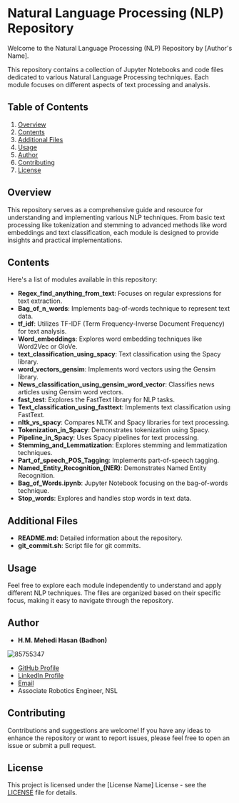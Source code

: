 # Natural Language Processing (NLP) Repository

Welcome to the Natural Language Processing (NLP) Repository by [Author's Name].

This repository contains a collection of Jupyter Notebooks and code files dedicated to various Natural Language Processing techniques. Each module focuses on different aspects of text processing and analysis.

## Table of Contents

1. [Overview](#overview)
2. [Contents](#contents)
3. [Additional Files](#additional-files)
4. [Usage](#usage)
5. [Author](#author)
6. [Contributing](#contributing)
7. [License](#license)

## Overview

This repository serves as a comprehensive guide and resource for understanding and implementing various NLP techniques. From basic text processing like tokenization and stemming to advanced methods like word embeddings and text classification, each module is designed to provide insights and practical implementations.

## Contents

Here's a list of modules available in this repository:

- **Regex_find_anything_from_text**: Focuses on regular expressions for text extraction.
- **Bag_of_n_words**: Implements bag-of-words technique to represent text data.
- **tf_idf**: Utilizes TF-IDF (Term Frequency-Inverse Document Frequency) for text analysis.
- **Word_embeddings**: Explores word embedding techniques like Word2Vec or GloVe.
- **text_classification_using_spacy**: Text classification using the Spacy library.
- **word_vectors_gensim**: Implements word vectors using the Gensim library.
- **News_classification_using_gensim_word_vector**: Classifies news articles using Gensim word vectors.
- **fast_test**: Explores the FastText library for NLP tasks.
- **Text_classification_using_fasttext**: Implements text classification using FastText.
- **nltk_vs_spacy**: Compares NLTK and Spacy libraries for text processing.
- **Tokenization_in_Spacy**: Demonstrates tokenization using Spacy.
- **Pipeline_in_Spacy**: Uses Spacy pipelines for text processing.
- **Stemming_and_Lemmatization**: Explores stemming and lemmatization techniques.
- **Part_of_speech_POS_Tagging**: Implements part-of-speech tagging.
- **Named_Entity_Recognition_(NER)**: Demonstrates Named Entity Recognition.
- **Bag_of_Words.ipynb**: Jupyter Notebook focusing on the bag-of-words technique.
- **Stop_words**: Explores and handles stop words in text data.

## Additional Files

- **README.md**: Detailed information about the repository.
- **git_commit.sh**: Script file for git commits.

## Usage

Feel free to explore each module independently to understand and apply different NLP techniques. The files are organized based on their specific focus, making it easy to navigate through the repository.

## Author

- **H.M. Mehedi Hasan (Badhon)**

![85755347](https://github.com/hm-badhon/Natural_Language_Processing_NLP_with_hmb/assets/85755347/1c4c9b08-71fe-463d-8117-cc2b23acb3d9)

  - [GitHub Profile](https://github.com/hm-badhon)
  - [LinkedIn Profile](https://bd.linkedin.com/in/h-m-mehedi-hasan-575563159)
  - [Email](mailto:h.m.badhoneee@gmail.com)
  - Associate Robotics Engineer, NSL
## Contributing

Contributions and suggestions are welcome! If you have any ideas to enhance the repository or want to report issues, please feel free to open an issue or submit a pull request.

## License

This project is licensed under the [License Name] License - see the [LICENSE](LICENSE) file for details.

